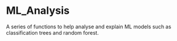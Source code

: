 # ML_Analysis
A series of functions to help analyse and explain ML models such as classification trees and random forest.
